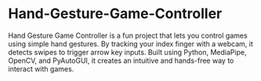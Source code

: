 # Hand-Gesture-Game-Controller
Hand Gesture Game Controller is a fun project that lets you control games using simple hand gestures. By tracking your index finger with a webcam, it detects swipes to trigger arrow key inputs. Built using Python, MediaPipe, OpenCV, and PyAutoGUI, it creates an intuitive and hands-free way to interact with games.
